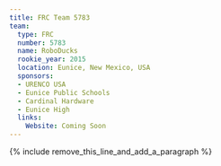 ```yaml
---
title: FRC Team 5783
team:
  type: FRC
  number: 5783
  name: RoboDucks
  rookie_year: 2015
  location: Eunice, New Mexico, USA
  sponsors:
  - URENCO USA
  - Eunice Public Schools
  - Cardinal Hardware
  - Eunice High
  links:
    Website: Coming Soon
---
```


{% include remove_this_line_and_add_a_paragraph %}